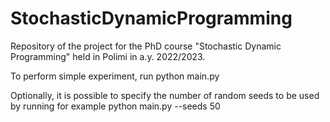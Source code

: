 # StochasticDynamicProgramming

Repository of the project for the PhD course "Stochastic Dynamic Programming" held in Polimi in a.y. 2022/2023.

To perform simple experiment, run
python main.py

Optionally, it is possible to specify the number of random seeds to be used by running for example
python main.py --seeds 50
